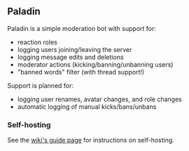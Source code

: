 ## Paladin

Paladin is a simple moderation bot with support for:

-   reaction roles
-   logging users joining/leaving the server
-   logging message edits and deletions
-   moderator actions (kicking/banning/unbanning users)
-   "banned words" filter (with thread support!)

Support is planned for:

-   logging user renames, avatar changes, and role changes
-   automatic logging of manual kicks/bans/unbans

### Self-hosting

See the [wiki's guide page](https://github.com/Himmalerin/paladin/wiki/Guide) for instructions on self-hosting.
